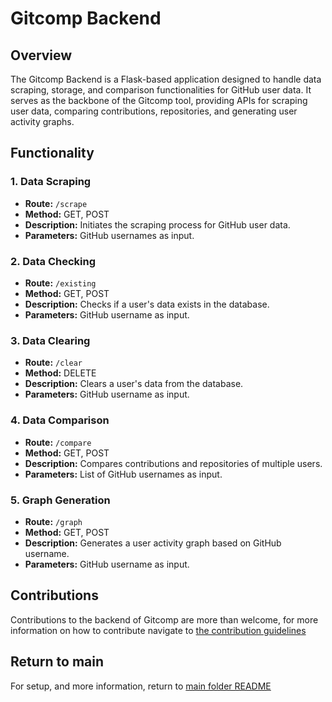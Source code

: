 # Gitcomp Backend

## Overview

The Gitcomp Backend is a Flask-based application designed to handle data scraping, storage, and comparison functionalities for GitHub user data. It serves as the backbone of the Gitcomp tool, providing APIs for scraping user data, comparing contributions, repositories, and generating user activity graphs.

## Functionality

### 1. Data Scraping
- **Route:** `/scrape`
- **Method:** GET, POST
- **Description:** Initiates the scraping process for GitHub user data.
- **Parameters:** GitHub usernames as input.

### 2. Data Checking
- **Route:** `/existing`
- **Method:** GET, POST
- **Description:** Checks if a user's data exists in the database.
- **Parameters:** GitHub username as input.

### 3. Data Clearing
- **Route:** `/clear`
- **Method:** DELETE
- **Description:** Clears a user's data from the database.
- **Parameters:** GitHub username as input.

### 4. Data Comparison
- **Route:** `/compare`
- **Method:** GET, POST
- **Description:** Compares contributions and repositories of multiple users.
- **Parameters:** List of GitHub usernames as input.

### 5. Graph Generation
- **Route:** `/graph`
- **Method:** GET, POST
- **Description:** Generates a user activity graph based on GitHub username.
- **Parameters:** GitHub username as input.

## Contributions

Contributions to the backend of Gitcomp are more than welcome, for more information on how to contribute navigate to [the contribution guidelines](../README.md#contribute)

## Return to main

For setup, and more information, return to [main folder README](../README.md)


